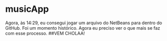 # musicApp
Agora, às 14:29, eu consegui jogar um arquivo do NetBeans para dentro do GitHub. Foi um momento histórico. Agora eu preciso ver o que mais se faz com esse processo.
##VEM CHOLAA!
